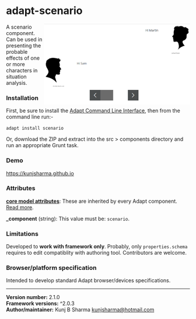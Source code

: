 # adapt-scenario  

<img src="assets/adapt-scenario.png" alt="scenario" align="right" width="400px">

A scenario component. Can be used in presenting the probable effects of one or more characters in situation analysis.

### Installation
First, be sure to install the [Adapt Command Line Interface](https://github.com/cajones/adapt-cli), then from the command line run:-

    adapt install scenario

Or, download the ZIP and extract into the src > components directory and run an appropriate Grunt task.

### Demo

https://kunjsharma.github.io

### Attributes

[**core model attributes**](https://github.com/adaptlearning/adapt_framework/wiki/Core-model-attributes): These are inherited by every Adapt component. [Read more](https://github.com/adaptlearning/adapt_framework/wiki/Core-model-attributes).

**_component** (string): This value must be: `scenario`.

### Limitations

Developed to <b>work with framework only</b>. Probably, only `properties.schema` requires to edit compatiblity with authoring tool. Contributors are welcome.

### Browser/platform specification

Intended to develop standard Adapt browser/devices specifications.

----------------------------
**Version number:**  2.1.0  
**Framework versions:** ^2.0.3  
**Author/maintainer:** Kunj B Sharma <kunjsharma@hotmail.com>  
